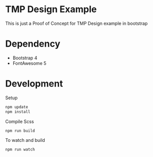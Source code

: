 # TMP Design Example
This is just a Proof of Concept for TMP Design example in bootstrap

# Dependency
- Bootstrap 4
- FontAwesome 5

# Development

Setup

```bash
npm update
npm install
```

Compile Scss

```bash
npm run build
```
To watch and build
```bash
npm run watch
```
